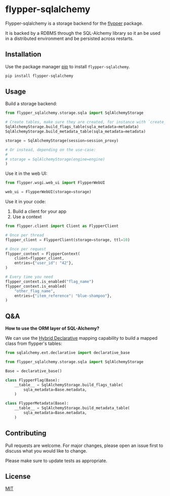 # flypper-sqlalchemy

Flypper-sqlalchemy is a storage backend for the [flypper](https://github.com/nicoolas25/flypper) package.

It is backed by a RDBMS through the SQL-Alchemy library so it an be used in a distributed environment and be persisted across restarts.

## Installation

Use the package manager [pip](https://pip.pypa.io/en/stable/) to install `flypper-sqlalchemy`.

```bash
pip install flypper-sqlalchemy
```

## Usage

Build a storage backend:

```python
from flypper_sqlalchemy.storage.sqla import SqlAlchemyStorage

# Create tables, make sure they are created, for instance with `create_all()`.
SqlAlchemyStorage.build_flags_table(sqla_metadata=metadata)
SqlAlchemyStorage.build_metadata_table(sqla_metadata=metadata)

storage = SqlAlchemyStorage(session=session_proxy)

# Or instead, depending on the use-case:
#
# storage = SqlAlchemyStorage(engine=engine)
)
```

Use it in the web UI:

```python
from flypper.wsgi.web_ui import FlypperWebUI

web_ui = FlypperWebUI(storage=storage)
```

Use it in your code:
1. Build a client for your app
2. Use a context

```python
from flypper.client import Client as FlypperClient

# Once per thread
flypper_client = FlypperClient(storage=storage, ttl=10)

# Once per request
flypper_context = FlypperContext(
    client=flypper_client,
    entries={"user_id": "42"},
)

# Every time you need
flypper_context.is_enabled("flag_name")
flypper_context.is_enabled(
    "other_flag_name",
    entries={"item_reference": "blue-shampoo"},
)
```

## Q&A

**How to use the ORM layer of SQL-Alchemy?**

We can use the [Hybrid Declarative][hybrid-mapping] mapping capability
to build a mapped class from flypper's tables:

```python
from sqlalchemy.ext.declarative import declarative_base

from flypper_sqlalchemy.storage.sqla import SqlAlchemyStorage

Base = declarative_base()

class FlypperFlag(Base):
    __table__ = SqlAlchemyStorage.build_flags_table(
        sqla_metadata=Base.metadata,
    )

class FlypperMetadata(Base):
    __table__ = SqlAlchemyStorage.build_metadata_table(
        sqla_metadata=Base.metadata,
    )
```

[hybrid-mapping]: https://docs.sqlalchemy.org/en/14/orm/declarative_tables.html#declarative-with-imperative-table-a-k-a-hybrid-declarative

## Contributing

Pull requests are welcome. For major changes, please open an issue first to discuss what you would like to change.

Please make sure to update tests as appropriate.

## License

[MIT](https://choosealicense.com/licenses/mit/)
